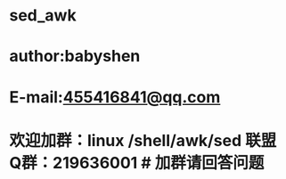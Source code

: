 # sed_awk
# author:babyshen
# E-mail:455416841@qq.com
# 欢迎加群：linux /shell/awk/sed 联盟 Q群：219636001 # 加群请回答问题
